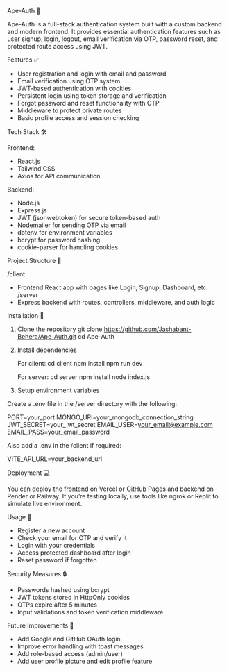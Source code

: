 Ape-Auth 🦍

Ape-Auth is a full-stack authentication system built with a custom backend and modern frontend. It provides essential authentication features such as user signup, login, logout, email verification via OTP, password reset, and protected route access using JWT.

Features ✅

- User registration and login with email and password
- Email verification using OTP system
- JWT-based authentication with cookies
- Persistent login using token storage and verification
- Forgot password and reset functionality with OTP
- Middleware to protect private routes
- Basic profile access and session checking

Tech Stack 🛠️

Frontend:
- React.js
- Tailwind CSS
- Axios for API communication

Backend:
- Node.js
- Express.js
- JWT (jsonwebtoken) for secure token-based auth
- Nodemailer for sending OTP via email
- dotenv for environment variables
- bcrypt for password hashing
- cookie-parser for handling cookies

Project Structure 📁

/client
- Frontend React app with pages like Login, Signup, Dashboard, etc.
/server
- Express backend with routes, controllers, middleware, and auth logic

Installation 🚀

1. Clone the repository
   git clone https://github.com/Jashabant-Behera/Ape-Auth.git
   cd Ape-Auth

2. Install dependencies

   For client:
   cd client
   npm install
   npm run dev

   For server:
   cd server
   npm install
   node index.js

3. Setup environment variables

Create a .env file in the /server directory with the following:

PORT=your_port
MONGO_URI=your_mongodb_connection_string
JWT_SECRET=your_jwt_secret
EMAIL_USER=your_email@example.com
EMAIL_PASS=your_email_password

Also add a .env in the /client if required:

VITE_API_URL=your_backend_url

Deployment 💻

You can deploy the frontend on Vercel or GitHub Pages and backend on Render or Railway.
If you’re testing locally, use tools like ngrok or Replit to simulate live environment.

Usage 🧪

- Register a new account
- Check your email for OTP and verify it
- Login with your credentials
- Access protected dashboard after login
- Reset password if forgotten

Security Measures 🔒

- Passwords hashed using bcrypt
- JWT tokens stored in HttpOnly cookies
- OTPs expire after 5 minutes
- Input validations and token verification middleware

Future Improvements 🌱

- Add Google and GitHub OAuth login
- Improve error handling with toast messages
- Add role-based access (admin/user)
- Add user profile picture and edit profile feature


